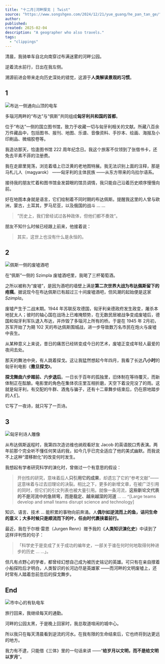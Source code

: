 ```yaml
---
title: "十二月|河畔探戈 | Twist"
source: "https://www.songshgeo.com/2024/12/21/yue_guang/he_pan_tan_ge/"
author:
published:
created: 2025-02-04
description: "A geographer who also travels."
tags:
  - "clippings"
---
```

清晨，我骑单车自北向南穿过布满迷雾的河畔公园。

逆着流水前行，日出在我左侧。

溯源前进会带来走向历史深处的错觉，这源于**人类解读景观的习惯**。

## 1

![布达一侧通向山顶的电车](https://songshgeo-picgo-1302043007.cos.ap-beijing.myqcloud.com/uPic/81864C94-DD23-49C7-9571-F2EEA3246FBB_1_105_c.jpeg)

多瑙河两畔的“布达”与“佩斯”共同组成**匈牙利共和国的首都**。

位于“布达”一侧的国立图书馆，致力于收藏一切与匈牙利相关的文献。所藏八百余万件藏品中，包括图书、报刊、地图、乐谱、音像资料、手抄本、绘画、海报及小印刷品、微缩胶卷等。

我造访那天，恰逢图书馆 222 周年纪念日。我这个旅客不仅领到了张借书卡，还免去平素不菲的注册费。

我在走廊里晃荡，浏览着墙上已泛黄的老地图特展。我无法识别上面的注释，那是马札儿人（magyarok） ——匈牙利的主体民族 ——从东方带来的乌拉尔语系。

接待我的朋友忙着和图书馆金发碧眼的馆员调情，我只能自己沿着历史顺序慢慢向前。

好在地图本身就是语言，它们绘制着不同时期的布达佩斯。提醒我这里的人曾与欧洲，蒙古，土耳其，罗马尼亚，以及俄国的战斗 … …

> ”历史上，我们曾经试过各种政体，但他们都不奏效“。

朋友不知什么时候已经跟上前来，他接着说：

> 其实，这世上也没有什么是永恒的。

## 2

![佩斯一侧的废墟酒吧](https://songshgeo-picgo-1302043007.cos.ap-beijing.myqcloud.com/uPic/20241206-PC060253.jpeg)

在“佩斯”一侧的 Szimpla 废墟酒吧里，我喝了三杯葡萄酒。

之所以被称为“废墟”，是因为酒吧的墙壁上满是**第二次世界大战为布达佩斯留下的疮痍**。据说现今在布达佩斯已有超过三十间废墟酒吧，但风潮的起始便是这家 *Szimpla*。

废墟产生于二战末期。1944 年苏联反攻德国，匈牙利亲德政府发生政变，屠杀本地犹太人；彼时的轴心国在战场上已难掩颓势，在无数民居被战争变成废墟后，德国和匈牙利军队退入布达，并炸毁了多瑙河上所有的桥。于是在 1945 年 2月初，苏军开始了为期 102 天的布达佩斯围城战，进一步导致数万名市民在炮火与废墟中丧生。

从某种意义上来说，昔日的痛苦已经转变成今日的艺术，废墟正变成年轻人最爱的夜间去处。

那天的舞池中央，有人跳着探戈。这让我猛然想起今年四月，我看了长达**八小时**的匈牙利电影《**撒旦探戈**》。

**探戈舞曲六步踏前、六步退后**。一日长于百年的孤独里，旧体制在等待覆灭，而新体制正在酝酿。电影里的角色在集体农庄里互相折磨，天空下着没完没了的雨。这就是匈牙利，有交配的牛群、酒鬼与骗子，还有十二章舞步结束后，仍在原地踏步的人们。

它写了一夜诗，就只写了一页诗。

## 3

![匈牙利诗人雕像](https://songshgeo-picgo-1302043007.cos.ap-beijing.myqcloud.com/uPic/4CE160AC-DD55-473D-880E-20C16847167B_1_105_c.jpeg)

从布达佩斯返程时，我第四次造访维也纳观看好友 Jacob 的英语脱口秀表演。两年前那个完全听不懂任何笑话的我，如今几乎已完全适应了他的美式幽默。而我说不上这种“潜移默化”的改变何时发生。

我想起有学者研究科学的演化时，曾做过一个有意思的假设：

> 开创性的研究，意味着后人**只引用它的成果**，却遗忘了它的“参考文献”——这意味着与过去旧理论的决裂。相比之下，更多的新增文章，在被广泛引用的同时，但它们的引文列表也被大量引用。就像一条河流，**这些新论文代表的不是河流中的急转弯，而是稳定、越来越深的河道** … … ^\[Large teams develop and small teams disrupt science and technology\]

知识、语言、技术 … 能积累的事物向前奔涌。人**偶尔如逆流而上的鱼，诘问生命的意义；大多时候只是顺流而下的叶，任由时代裹挟着前行。**

最近，我在于尔根·雷恩（Jurgen Renn）赠予我的《**人类知识演化史**》中读到了这样评判性的句子：

> 「科学史于是变成了关于成功的编年史，一部关于谁在何时何地取得何种进步的历史 … …」。

但凡有点野心的学者，都曾经幻想自己成为被历史铭记的英雄。可只有在亲自撑着小船探险后才明白，人类智识的长河边尽是英雄冢 ——而河畔的文明废墟上，还时常有人踏着忽前忽后的探戈舞步。

## End

![市中心的有轨电车](https://songshgeo-picgo-1302043007.cos.ap-beijing.myqcloud.com/uPic/2BD0E554-EF4B-43B4-89AD-2579CEF635F7_1_105_c.jpeg)

旅行回来，我继续每天的通勤。

河畔的公园太黑，于是晚上回家时，我总取道喧闹的城中心。

所以我只在每天清晨看到逆流的河水。在我有限的生命结束后，它也终将到达更远的地方。

我力有不逮，只能借《三体》里的一句话来讲 ——“**给岁月以文明，而不是给文明以岁月**”。
